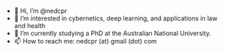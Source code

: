 - 👋 Hi, I’m @nedcpr
- 👀 I’m interested in cybernetics, deep learning, and applications in law and health
- 🌱 I’m currently studying a PhD at the Australian National University.
- 📫 How to reach me: nedcpr (at) gmail (dot) com

<!---
nedcpr/nedcpr is a ✨ special ✨ repository because its `README.md` (this file) appears on your GitHub profile.
You can click the Preview link to take a look at your changes.
--->
